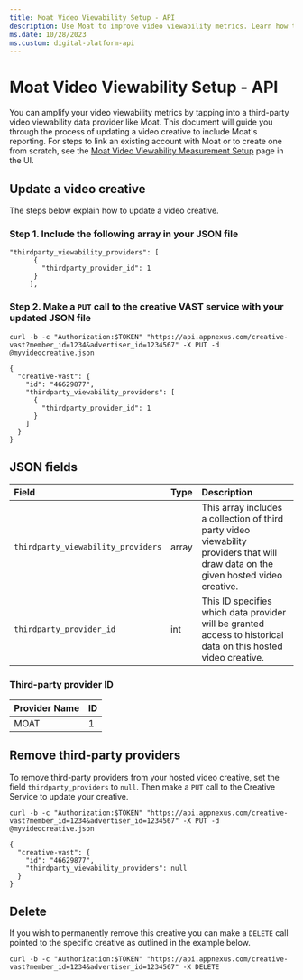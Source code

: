 ```yaml
---
title: Moat Video Viewability Setup - API
description: Use Moat to improve video viewability metrics. Learn how to link an account or create one from scratch on Moat Video Viewability Measurement Setup page.
ms.date: 10/28/2023
ms.custom: digital-platform-api
---
```


# Moat Video Viewability Setup - API

You can amplify your video viewability metrics by tapping into a third-party video viewability data provider like Moat. This document will guide you through the process of updating a video creative to include Moat's reporting. For steps to link an existing account with Moat or to create one from scratch, see the [Moat Video Viewability Measurement Setup](../invest/moat-video-viewability-measurement.md) page in the UI.

## Update a video creative

The steps below explain how to update a video creative.

### Step 1. Include the following array in your JSON file

```
"thirdparty_viewability_providers": [
      {
        "thirdparty_provider_id": 1
      }
     ],
```

### Step 2. Make a `PUT` call to the creative VAST service with your updated JSON file

```
curl -b -c "Authorization:$TOKEN" "https://api.appnexus.com/creative-vast?member_id=1234&advertiser_id=1234567" -X PUT -d @myvideocreative.json
```

```
{
  "creative-vast": {
    "id": "46629877",
    "thirdparty_viewability_providers": [
      {
        "thirdparty_provider_id": 1
      }
    ]
  }
}
```

## JSON fields

| Field | Type | Description |
|:---|:---|:---|
| `thirdparty_viewability_providers` | array | This array includes a collection of third party video viewability providers that will draw data on the given hosted video creative. |
| `thirdparty_provider_id` | int | This ID specifies which data provider will be granted access to historical data on this hosted video creative. |

### Third-party provider ID

| Provider Name | ID |
|:---|:---|
| MOAT | 1 |

## Remove third-party providers

To remove third-party providers from your hosted video creative, set the field `thirdparty_providers` to `null`. Then make a `PUT` call to the Creative Service to update your creative.

```
curl -b -c "Authorization:$TOKEN" "https://api.appnexus.com/creative-vast?member_id=1234&advertiser_id=1234567" -X PUT -d @myvideocreative.json
```

```
{
  "creative-vast": {
    "id": "46629877",
    "thirdparty_viewability_providers": null
  }
}
```

## Delete

If you wish to permanently remove this creative you can make a `DELETE` call pointed to the specific creative as outlined in the example below.

```
curl -b -c "Authorization:$TOKEN" "https://api.appnexus.com/creative-vast?member_id=1234&advertiser_id=1234567" -X DELETE 
```
